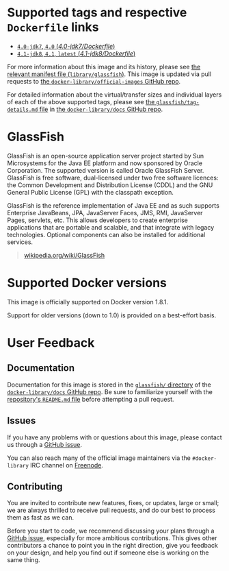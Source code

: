 # Supported tags and respective `Dockerfile` links

-	[`4.0-jdk7`, `4.0` (*4.0-jdk7/Dockerfile*)](https://github.com/aws/aws-eb-glassfish/blob/aafcfc5e812dfb9b998105d3ca9da1b7f10664e1/4.0-jdk7/Dockerfile)
-	[`4.1-jdk8`, `4.1`, `latest` (*4.1-jdk8/Dockerfile*)](https://github.com/aws/aws-eb-glassfish/blob/aafcfc5e812dfb9b998105d3ca9da1b7f10664e1/4.1-jdk8/Dockerfile)

For more information about this image and its history, please see [the relevant manifest file (`library/glassfish`)](https://github.com/docker-library/official-images/blob/master/library/glassfish). This image is updated via pull requests to [the `docker-library/official-images` GitHub repo](https://github.com/docker-library/official-images).

For detailed information about the virtual/transfer sizes and individual layers of each of the above supported tags, please see [the `glassfish/tag-details.md` file](https://github.com/docker-library/docs/blob/master/glassfish/tag-details.md) in [the `docker-library/docs` GitHub repo](https://github.com/docker-library/docs).

# GlassFish

GlassFish is an open-source application server project started by Sun Microsystems for the Java EE platform and now sponsored by Oracle Corporation. The supported version is called Oracle GlassFish Server. GlassFish is free software, dual-licensed under two free software licences: the Common Development and Distribution License (CDDL) and the GNU General Public License (GPL) with the classpath exception.

GlassFish is the reference implementation of Java EE and as such supports Enterprise JavaBeans, JPA, JavaServer Faces, JMS, RMI, JavaServer Pages, servlets, etc. This allows developers to create enterprise applications that are portable and scalable, and that integrate with legacy technologies. Optional components can also be installed for additional services.

> [wikipedia.org/wiki/GlassFish](https://en.wikipedia.org/wiki/GlassFish)

# Supported Docker versions

This image is officially supported on Docker version 1.8.1.

Support for older versions (down to 1.0) is provided on a best-effort basis.

# User Feedback

## Documentation

Documentation for this image is stored in the [`glassfish/` directory](https://github.com/docker-library/docs/tree/master/glassfish) of the [`docker-library/docs` GitHub repo](https://github.com/docker-library/docs). Be sure to familiarize yourself with the [repository's `README.md` file](https://github.com/docker-library/docs/blob/master/README.md) before attempting a pull request.

## Issues

If you have any problems with or questions about this image, please contact us through a [GitHub issue](https://github.com/aws/aws-eb-glassfish/issues).

You can also reach many of the official image maintainers via the `#docker-library` IRC channel on [Freenode](https://freenode.net).

## Contributing

You are invited to contribute new features, fixes, or updates, large or small; we are always thrilled to receive pull requests, and do our best to process them as fast as we can.

Before you start to code, we recommend discussing your plans through a [GitHub issue](https://github.com/aws/aws-eb-glassfish/issues), especially for more ambitious contributions. This gives other contributors a chance to point you in the right direction, give you feedback on your design, and help you find out if someone else is working on the same thing.
